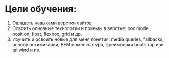 # Цели обучения: 
1. Овладеть навыками верстки сайтов
1. Освоить основные технологии и приемы в верстке: box model, position, float, flexbox, grid и др.
1. Изучить и освоить новые для меня понятия:  media queries, fallbacks, основý оптимизаøии, BEM номенклатура, фреймворки bootstrap или tailwind и пр.
